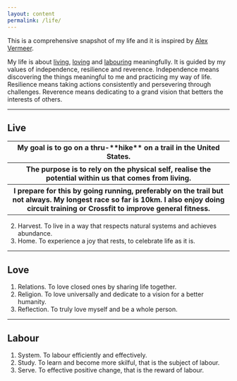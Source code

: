 ```yaml
---
layout: content
permalink: /life/
---
```


This is a comprehensive snapshot of my life and it is inspired by [Alex Vermeer](https://alexvermeer.com/life-hacking/).

My life is about <a href="#live">living</a>, <a href="#love">loving</a> and <a href="#labour">labouring</a> meaningfully. It is guided by my values of independence, resilience and reverence. Independence means discovering the things meaningful to me and practicing my way of life. Resilience means taking actions consistently and persevering through challenges. Reverence means dedicating to a grand vision that betters the interests of others.

----

## <a id="live" class="no-hov">Live</a>

<table style="width:100%">
  <tr>
    <th> My goal is to go on a thru-**hike** on a trail in the United States.</th>
  </tr>
  <tr>
    <th> The purpose is to rely on the physical self, realise the potential within us that comes from living.</th>
  </tr>
  <tr>
    <th> I prepare for this by going running, preferably on the trail but not always. My longest race so far is 10km. I also enjoy doing circuit training or Crossfit to improve general fitness.</th>
  </tr>
</table>

2.	Harvest. To live in a way that respects natural systems and achieves abundance.
3.	Home. To experience a joy that rests, to celebrate life as it is.

----

## <a id="love" class="no-hov">Love</a>

1.	Relations. To love closed ones by sharing life together.
2.	Religion. To love universally and dedicate to a vision for a better humanity.
3.	Reflection. To truly love myself and be a whole person.

----

## <a id="labour" class="no-hov">Labour</a>

1.	System. To labour efficiently and effectively.
2.	Study. To learn and become more skilful, that is the subject of labour.
3.	Serve. To effective positive change, that is the reward of labour.
